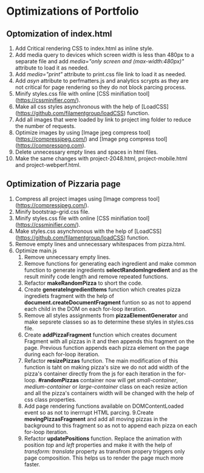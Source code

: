# Optimizations of Portfolio

## Optomization of index.html

1. Add Critical rendering CSS to index.html as inline style.
2. Add media query to devices which screen width is less than 480px to a separate file and add *media="only screen and (max-width:480px)"* attribute  to load it as needed.
3. Add *media="print"* attribute to print.css file link to load it as needed.
4. Add *asyn* attribute to perfmatters.js and analytics scrypts as they are not critical for page rendering so they do not block parcing process.
5. Minify styles.css file with online [CSS minifiation tool] (https://cssminifier.com/).
6. Make all css styles asynchronous with the help of [LoadCSS] (https://github.com/filamentgroup/loadCSS) function.
7. Add all images that were loaded by link to project img folder to reduce the number of requests.
8. Optimize images by using [Image jpeg compress tool] (https://compressjpeg.com/) and [Image png compress tool] (https://compresspng.com).
9. Delete unnecessary empty lines and spaces in html files.
10. Make the same changes with project-2048.html, project-mobile.html and project-webperf.html.

## Optimization of Pizzaria page

1. Compress all project images using [Image compress tool] (https://compressjpeg.com/).
2. Minify bootstrap-grid.css file.
3. Minify styles.css file with online [CSS minifiation tool] (https://cssminifier.com/).
4. Make styles.css asynchronous with the help of [LoadCSS] (https://github.com/filamentgroup/loadCSS) function.
4. Remove empty lines and unnecessary whitespaces from pizza.html.
5. Optimize main.js
    1. Remove unnecessary empty lines.
    2. Remove functions for generating each ingredient and make common function to generate ingredients **selectRandomIngredient** and as the result minify code length and remove repeated functions.
    3. Refactor **makeRandomPizza** to short the code.
    4. Create **generateIngredientItems** function which creates pizza ingrediets fragment with the help of **document.createDocumentFragment** funtion so as not to append each child in the DOM on each for-loop iteration.
    5. Remove all styles assignments from **pizzaElementGenerator** and make sepsrete classes so as to determine these styles in styles.css file.
    6. Create **addPizzaFragment** function which creates document Fragment with all pizzas in it and then appends this fragment on the page. Previous function appends each pizza element on the page during each for-loop iteration.
    7. Refactor **resizePizzas** function. The main modification of this function is taht on making pizza's size we do not add width of the pizza's container directly from the js for each iteration in the for-loop. **#randomPizzas** container now will get *small-container*, *medium-container* or *large-container* class on each resize action and all the pizza's containers width will be changed with the help of css class properties.
    8. Add page rendering functions available on DOMContentLoaded event so as not to inerrrupt HTML parcing.
    9.Create **movingPizzasFragment** and add all moving pizzas in the background to this fragment so as not to append each pizza on each for-loop iteration.
    10. Refactor **updatePositions** function. Replace the animation with position *top* and *left* properties and make it with the help of *transform: translate* property as transfrom propery triggers only page composition. This helps us to render the page much more faster.



